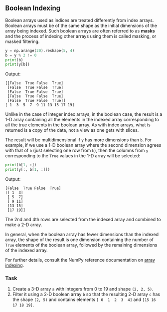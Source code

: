 ## Boolean Indexing

Boolean arrays used as indices are treated differently from index 
arrays. Boolean arrays must be of the same shape as the initial dimensions of the array being indexed.
Such boolean arrays are often referred to as **masks** and the process of indexing other arrays using them
is called masking, or masked filtering.

```python
y = np.arange(20).reshape(5, 4)
b = y % 2 != 0
print(b)
print(y[b])
```
Output:
```text
[[False  True False  True]
 [False  True False  True]
 [False  True False  True]
 [False  True False  True]
 [False  True False  True]]
[ 1  3  5  7  9 11 13 15 17 19]
```
Unlike in the case of integer index arrays, in the boolean case, the result is a 1-D array 
containing all the elements in the indexed array corresponding to all the true elements in the boolean array.
As with index arrays, what is returned is a copy of the data, not a view as one gets with slices.


The result will be multidimensional if `y` has more dimensions than `b`. For example, if we use a
1-D boolean array where the second dimension agrees with that of `b` (just selecting one row from `b`),
then the columns from `y` corresponding to the `True` values in the 1-D array will be selected:
```python
print(b[1, :])
print(y[:, b[1, :]])
```
Output:
```text
[False  True False  True]
[[ 1  3]
 [ 5  7]
 [ 9 11]
 [13 15]
 [17 19]]
```
The 2nd and 4th rows are selected from the indexed array and combined to make a 2-D array.

In general, when the boolean array has fewer dimensions than the indexed array,
the shape of the result is one dimension containing the number of `True` elements 
of the boolean array, followed by the remaining dimensions of the indexed array.

For further details, consult the NumPy reference documentation on [array indexing](https://numpy.org/doc/stable/reference/arrays.indexing.html#indexing).

### Task 
1. Create a 3-D array `a` with integers from 0 to 19 and shape `(2, 2, 5)`.
2. Filter it using a 2-D boolean array `b` so that the resulting 2-D array `c` has the
shape `(2, 5)` and contains elements `[ 0  1  2  3  4]` and `[15 16 17 18 19]`.
